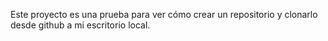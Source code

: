 Este proyecto es una prueba para ver cómo crear un repositorio y clonarlo desde github a mi escritorio local.